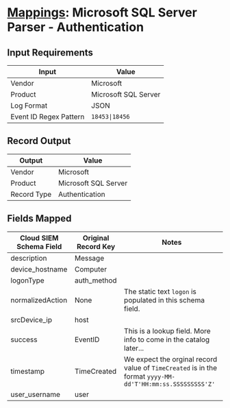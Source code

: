 # [Mappings](README.md): Microsoft SQL Server Parser - Authentication

## Input Requirements

|Input|Value|
|-----|-----|
|Vendor|Microsoft|
|Product|Microsoft SQL Server|
|Log Format|JSON|
|Event ID Regex Pattern|`18453\|18456`|

## Record Output

|Output|Value|
|------|-----|
|Vendor|Microsoft|
|Product|Microsoft SQL Server|
|Record Type|Authentication|

## Fields Mapped

|Cloud SIEM Schema Field|Original Record Key|Notes|
|-----------------------|-------------------|-----|
|description|Message||
|device_hostname|Computer||
|logonType|auth_method||
|normalizedAction|None|The static text `logon` is populated in this schema field.|
|srcDevice_ip|host||
|success|EventID|This is a lookup field. More info to come in the catalog later...|
|timestamp|TimeCreated|We expect the orginal record value of `TimeCreated` is in the format `yyyy-MM-dd'T'HH:mm:ss.SSSSSSSSS'Z'`|
|user_username|user||

